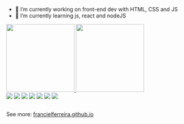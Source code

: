 - 🔭 I’m currently working on front-end dev with HTML,  CSS and JS
- 🌱 I’m currently learning js, react and nodeJS

<div>
  <a href="francielferreira.github.io">
  <img height="180em" src="https://github-readme-stats.vercel.app/api?username=francielferreira&show_icons=true&theme=jolly">
  <img height="180em" src="https://github-readme-stats.vercel.app/api/top-langs/?username=francielferreira&theme=jolly"></a>
</div>
<div>
  <a href="#" target="_blank"><img src="https://img.shields.io/badge/WhatsApp-25D366?style=for-the-badge&logo=whatsapp&logoColor=white"></a>
  <a href="#" target="_blank"><img src="https://img.shields.io/badge/Gmail-D14836?style=for-the-badge&logo=gmail&logoColor=white"></a>
  <a href="#" target="_blank"><img src="https://img.shields.io/badge/Instagram-E4405F?style=for-the-badge&logo=instagram&logoColor=white"></a>
  <a href="#" target="_blank"><img src="https://img.shields.io/badge/Facebook-1877F2?style=for-the-badge&logo=facebook&logoColor=white"></a>
  <a href="#" target="_blank"><img src="ttps://img.shields.io/badge/Twitter-1DA1F2?style=for-the-badge&logo=twitter&logoColor=white"></a>
  <a href="#" target="_blank"><img src="https://img.shields.io/badge/LinkedIn-0077B5?style=for-the-badge&logo=linkedin&logoColor=white"></a>
  <a href="#" target="_blank"><img src="https://img.shields.io/badge/Twitch-9146FF?style=for-the-badge&logo=twitch&logoColor=white"></a>
</div>

##
See more: <a href="francielferreira.github.io">francielferreira.github.io</a>


<!--
**FrancielFerreira/francielferreira** is a ✨ _special_ ✨ repository because its `README.md` (this file) appears on your GitHub profile.

Here are some ideas to get you started:

- 🔭 I’m currently working on ...
- 🌱 I’m currently learning ...
- 👯 I’m looking to collaborate on ...
- 🤔 I’m looking for help with ...
- 💬 Ask me about ...
- 📫 How to reach me: ...
- 😄 Pronouns: ...
- ⚡ Fun fact: ...
-->

